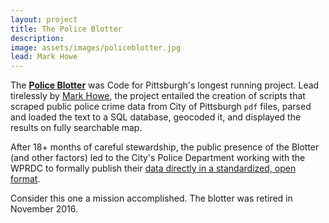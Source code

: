 ```yaml
---
layout: project
title: The Police Blotter
description: 
image: assets/images/policeblotter.jpg
lead: Mark Howe
---
```


The [**Police Blotter**](https://github.com/CodeForPittsburgh/xmlMasterPoliceBlotter) was Code for Pittsburgh's longest running project. Lead tirelessly by [Mark Howe](https://twitter.com/mhowe0422), the project entailed the creation of scripts that scraped public police crime data from City of Pittsburgh `pdf` files, parsed and loaded the text to a SQL database, geocoded it, and displayed the results on fully searchable map.

After 18+ months of careful stewardship, the public presence of the Blotter (and other factors) led to the City's Police Department working with the WPRDC to formally publish their [data directly in a standardized, open format](http://wprdc.org/crime/). 

Consider this one a mission accomplished. The blotter was retired in November 2016.